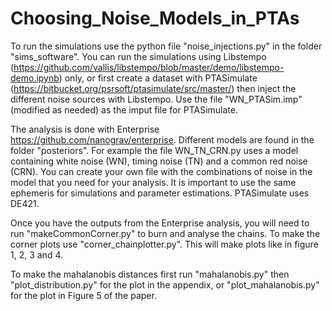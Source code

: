 # Choosing_Noise_Models_in_PTAs

To run the simulations use the python file "noise_injections.py" in the folder "sims_software".
You can run the simulations using Libstempo (https://github.com/vallis/libstempo/blob/master/demo/libstempo-demo.ipynb) only, or first create a dataset with PTASimulate (https://bitbucket.org/psrsoft/ptasimulate/src/master/) then inject the different noise sources with Libstempo.
Use the file "WN_PTASim.imp" (modified as needed) as the imput file for PTASimulate.

The analysis is done with Enterprise https://github.com/nanograv/enterprise. 
Different models are found in the folder "posteriors".
For example the file WN_TN_CRN.py uses a model containing white noise (WN), timing noise (TN) and a common red noise (CRN).
You can create your own file with the combinations of noise in the model that you need for your analysis.
It is important to use the same ephemeris for simulations and parameter estimations. PTASimulate uses DE421.

Once you have the outputs from the Enterprise analysis, you will need to run "makeCommonCorner.py" to burn and analyse the chains. To make the corner plots use "corner_chainplotter.py". This will make plots like in figure 1, 2, 3 and 4.

To make the mahalanobis distances first run "mahalanobis.py" then "plot_distribution.py" for the plot in the appendix, or "plot_mahalanobis.py" for the plot in Figure 5 of the paper.



